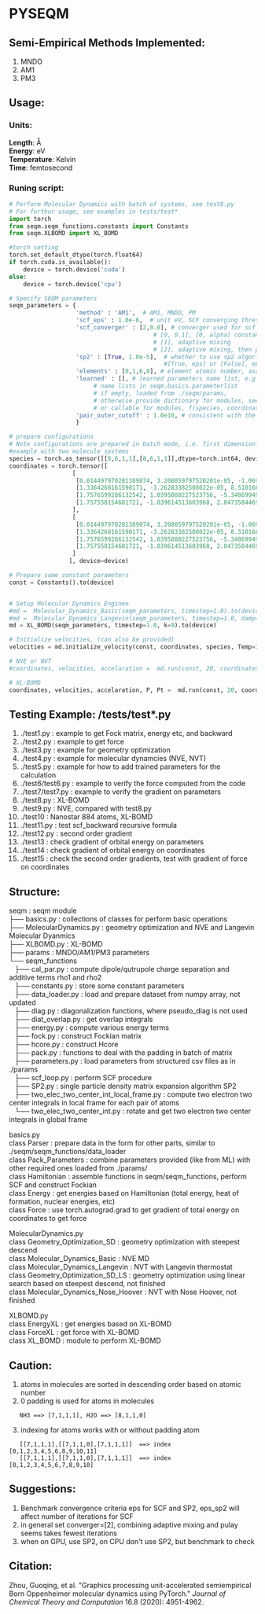 # PYSEQM

## Semi-Empirical Methods Implemented:
1. MNDO
2. AM1
3. PM3

## Usage:

### Units:

**Length**: Å  
**Energy**: eV  
**Temperature**: Kelvin  
**Time**: femtosecond  


### Runing script:
```python
# Perform Molecular Dynamics with batch of systems, see test8.py
# For furthur usage, see examples in tests/test*
import torch
from seqm.seqm_functions.constants import Constants
from seqm.XLBOMD import XL_BOMD

#torch setting
torch.set_default_dtype(torch.float64)
if torch.cuda.is_available():
    device = torch.device('cuda')
else:
    device = torch.device('cpu')

# Specify SEQM parameters
seqm_parameters = {
                   'method' : 'AM1',  # AM1, MNDO, PM
                   'scf_eps' : 1.0e-6,  # unit eV, SCF converging threshold
                   'scf_converger' : [2,0.0], # converger used for scf loop
                                         # [0, 0.1], [0, alpha] constant mixing, P = alpha*P + (1.0-alpha)*Pnew
                                         # [1], adaptive mixing
                                         # [2], adaptive mixing, then pulay
                   'sp2' : [True, 1.0e-5],  # whether to use sp2 algorithm in scf loop,
                                            #[True, eps] or [False], eps for SP2 conve criteria
                   'elements' : [0,1,6,8], # element atomic number, ascending order
                   'learned' : [], # learned parameters name list, e.g ['U_ss'], 
                        # name lists in seqm.basics.parameterlist  
                        # if empty, loaded from ./seqm/params, 
                        # otherwise provide dictionary for modules, see test5.py
                        # or callable for modules, f(species, coordinates), which return a dictionary 
                   'pair_outer_cutoff' : 1.0e10, # consistent with the unit on coordinates
                   }

# prepare configurations
# Note configurations are prepared in batch mode, i.e. first dimension: molecules
#example with two molecule systems
species = torch.as_tensor([[8,6,1,1],[8,6,1,1]],dtype=torch.int64, device=device)
coordinates = torch.tensor([
                  [
                   [0.014497970281389074, 3.208059797520201e-05, -1.0697192468126102e-07],
                   [1.3364260161590171, -3.26283382508022e-05, 8.510168803526663e-07],
                   [1.7576599286132542, 1.0395080227523756, -5.348699492766755e-07],
                   [1.757558154681721, -1.039614513603968, 2.8473584469483316e-06]
                  ],
                  [
                   [0.014497970281389074, 3.208059797520201e-05, -1.0697192468126102e-07],
                   [1.3364260161590171, -3.26283382508022e-05, 8.510168803526663e-07],
                   [1.7576599286132542, 1.0395080227523756, -5.348699492766755e-07],
                   [1.757558154681721, -1.039614513603968, 2.8473584469483316e-06]
                  ]
                 ], device=device)

# Prepare some constant parameters
const = Constants().to(device)


# Setup Molecular Dynamics Enginee
#md =  Molecular_Dynamics_Basic(seqm_parameters, timestep=1.0).to(device)
#md =  Molecular_Dynamics_Langevin(seqm_parameters, timestep=1.0, damp=100.0, T=300.0, output={'molid':[0, 1], 'thermo':1, 'dump':10, 'prefix':'md'}).to(device)
md = XL_BOMD(seqm_parameters, timestep=1.0, k=9).to(device)

# Initialize velocities, (can also be provided)
velocities = md.initialize_velocity(const, coordinates, species, Temp=300.0)

# NVE or NVT
#coordinates, velocities, accelaration =  md.run(const, 20, coordinates, velocities, species)

# XL-BOMD
coordinates, velocities, accelaration, P, Pt =  md.run(const, 20, coordinates, velocities, species)
```

## Testing Example: /tests/test*.py
1. ./test1.py : example to get Fock matrix, energy etc, and backward
2. ./test2.py : example to get force
3. ./test3.py : example for geometry optimization
4. ./test4.py : example for molecular dynamcies (NVE, NVT)
5. ./test5.py : example for how to add trained parameters for the calculation
6. ./test6/test6.py : example to verify the force computed from the code
7. ./test7/test7.py : example to verify the gradient on parameters
8. ./test8.py : XL-BOMD
9. ./test9.py : NVE, compared with test8.py
10. ./test10  : Nanostar 884 atoms, XL-BOMD
11. ./test11.py : test scf_backward recursive formula
12. ./test12.py : second order gradient
13. ./test13 : check gradient of orbital energy on parameters
14. ./test14 : check gradient of orbital energy on coordinates
15. ./test15 : check the second order gradients, test with gradient of force on coordinates

## Structure:

seqm : seqm module  
├── basics.py : collections of classes for perform basic operations  
├── MolecularDynamics.py : geometry optimization and NVE and Langevin Molecular Dyanmics  
├── XLBOMD.py : XL-BOMD  
├── params : MNDO/AM1/PM3 parameters  
└── seqm_functions  
    ├── cal_par.py : compute dipole/qutrupole charge separation and additive terms rho1 and rho2  
    ├── constants.py : store some constant parameters  
    ├── data_loader.py : load and prepare dataset from numpy array, not updated  
    ├── diag.py : diagonalization functions, where pseudo_diag is not used  
    ├── diat_overlap.py : get overlap integrals  
    ├── energy.py : compute various energy terms  
    ├── fock.py : construct Fockian matrix  
    ├── hcore.py : construct Hcore  
    ├── pack.py : functions to deal with the padding in batch of matrix  
    ├── parameters.py : load parameters from structured csv files as in ./params  
    ├── scf_loop.py : perform SCF procedure  
    ├── SP2.py : single particle density matrix expansion algorithm SP2  
    ├── two_elec_two_center_int_local_frame.py : compute two electron two center integrals in local frame for each pair of atoms  
    └── two_elec_two_center_int.py : rotate and get two electron two center integrals in global frame  

basics.py  
  class Parser : prepare data in the form for other parts, similar to ./seqm/seqm_functions/data_loader  
  class Pack_Parameters : combine parameters provided (like from ML) with other required ones loaded from ./params/  
  class Hamiltonian : assemble functions in seqm/seqm_functions, perform SCF and construct Fockian  
  class Energy : get energies based on Hamiltonian (total energy, heat of formation, nuclear energies, etc)  
  class Force : use torch.autograd.grad to get gradient of total energy on coordinates to get force  

MolecularDynamics.py  
  class Geometry_Optimization_SD : geometry optimization with steepest descend  
  class Molecular_Dynamics_Basic : NVE MD  
  class Molecular_Dynamics_Langevin : NVT with Langevin thermostat  
  class Geometry_Optimization_SD_LS : geometry optimization using linear search based on steepest descend, not finished  
  class Molecular_Dynamics_Nose_Hoover : NVT with Nose Hoover, not finished  

XLBOMD.py  
  class EnergyXL : get energies based on XL-BOMD  
  class ForceXL : get force with XL-BOMD  
  class XL_BOMD : module to perform XL-BOMD  

## Caution:

1. atoms in molecules are sorted in descending order based on atomic number
2. 0 padding is used for atoms in molecules
```
   NH3 ==> [7,1,1,1], H2O ==> [8,1,1,0]
```
3. indexing for atoms works with or without padding atom
```
   [[7,1,1,1],[[7,1,1,0],[7,1,1,1]]  ==> index [0,1,2,3,4,5,6,8,9,10,11]
   [[7,1,1,1],[[7,1,1,0],[7,1,1,1]]  ==> index [0,1,2,3,4,5,6,7,8,9,10]
```

## Suggestions:
1. Benchmark convergence criteria eps for SCF and SP2, eps_sp2 will affect number of iterations for SCF
2. in general set converger=[2], combining adaptive mixing and pulay seems takes fewest iterations
3. when on GPU, use SP2, on CPU don't use SP2, but benchmark to check


## Citation:
Zhou, Guoqing, et al. "Graphics processing unit-accelerated semiempirical Born Oppenheimer molecular dynamics using PyTorch." *Journal of Chemical Theory and Computation* 16.8 (2020): 4951-4962.